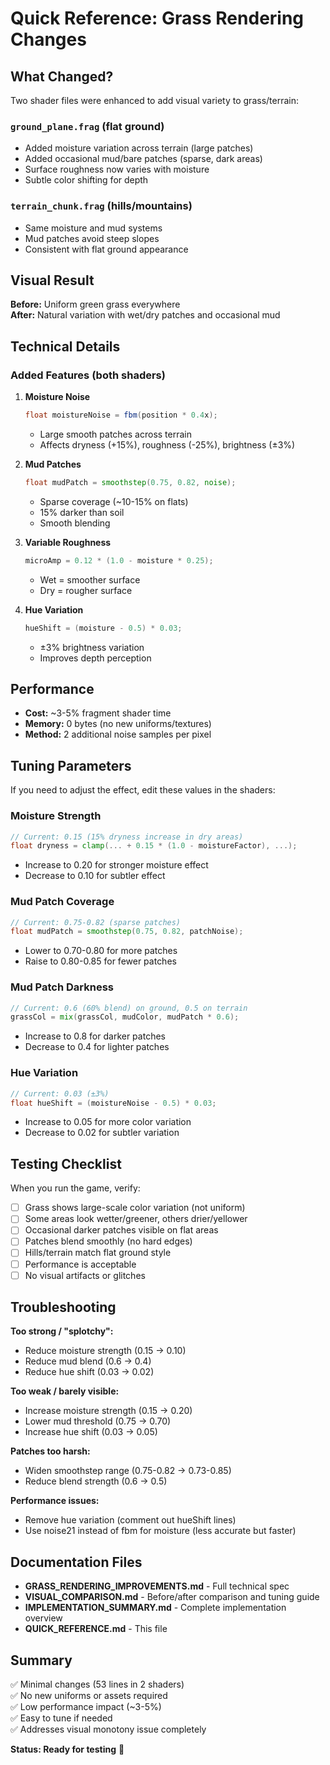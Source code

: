 # Quick Reference: Grass Rendering Changes

## What Changed?

Two shader files were enhanced to add visual variety to grass/terrain:

### `ground_plane.frag` (flat ground)
- Added moisture variation across terrain (large patches)
- Added occasional mud/bare patches (sparse, dark areas)
- Surface roughness now varies with moisture
- Subtle color shifting for depth

### `terrain_chunk.frag` (hills/mountains)  
- Same moisture and mud systems
- Mud patches avoid steep slopes
- Consistent with flat ground appearance

## Visual Result

**Before:** Uniform green grass everywhere  
**After:** Natural variation with wet/dry patches and occasional mud

## Technical Details

### Added Features (both shaders)

1. **Moisture Noise**
   ```glsl
   float moistureNoise = fbm(position * 0.4x);
   ```
   - Large smooth patches across terrain
   - Affects dryness (+15%), roughness (-25%), brightness (±3%)

2. **Mud Patches**
   ```glsl
   float mudPatch = smoothstep(0.75, 0.82, noise);
   ```
   - Sparse coverage (~10-15% on flats)
   - 15% darker than soil
   - Smooth blending

3. **Variable Roughness**
   ```glsl
   microAmp = 0.12 * (1.0 - moisture * 0.25);
   ```
   - Wet = smoother surface
   - Dry = rougher surface

4. **Hue Variation**
   ```glsl
   hueShift = (moisture - 0.5) * 0.03;
   ```
   - ±3% brightness variation
   - Improves depth perception

## Performance

- **Cost:** ~3-5% fragment shader time
- **Memory:** 0 bytes (no new uniforms/textures)
- **Method:** 2 additional noise samples per pixel

## Tuning Parameters

If you need to adjust the effect, edit these values in the shaders:

### Moisture Strength
```glsl
// Current: 0.15 (15% dryness increase in dry areas)
float dryness = clamp(... + 0.15 * (1.0 - moistureFactor), ...);
```
- Increase to 0.20 for stronger moisture effect
- Decrease to 0.10 for subtler effect

### Mud Patch Coverage
```glsl
// Current: 0.75-0.82 (sparse patches)
float mudPatch = smoothstep(0.75, 0.82, patchNoise);
```
- Lower to 0.70-0.80 for more patches
- Raise to 0.80-0.85 for fewer patches

### Mud Patch Darkness
```glsl
// Current: 0.6 (60% blend) on ground, 0.5 on terrain
grassCol = mix(grassCol, mudColor, mudPatch * 0.6);
```
- Increase to 0.8 for darker patches
- Decrease to 0.4 for lighter patches

### Hue Variation
```glsl
// Current: 0.03 (±3%)
float hueShift = (moistureNoise - 0.5) * 0.03;
```
- Increase to 0.05 for more color variation
- Decrease to 0.02 for subtler variation

## Testing Checklist

When you run the game, verify:

- [ ] Grass shows large-scale color variation (not uniform)
- [ ] Some areas look wetter/greener, others drier/yellower
- [ ] Occasional darker patches visible on flat areas
- [ ] Patches blend smoothly (no hard edges)
- [ ] Hills/terrain match flat ground style
- [ ] Performance is acceptable
- [ ] No visual artifacts or glitches

## Troubleshooting

**Too strong / "splotchy":**
- Reduce moisture strength (0.15 → 0.10)
- Reduce mud blend (0.6 → 0.4)
- Reduce hue shift (0.03 → 0.02)

**Too weak / barely visible:**
- Increase moisture strength (0.15 → 0.20)
- Lower mud threshold (0.75 → 0.70)
- Increase hue shift (0.03 → 0.05)

**Patches too harsh:**
- Widen smoothstep range (0.75-0.82 → 0.73-0.85)
- Reduce blend strength (0.6 → 0.5)

**Performance issues:**
- Remove hue variation (comment out hueShift lines)
- Use noise21 instead of fbm for moisture (less accurate but faster)

## Documentation Files

- **GRASS_RENDERING_IMPROVEMENTS.md** - Full technical spec
- **VISUAL_COMPARISON.md** - Before/after comparison and tuning guide  
- **IMPLEMENTATION_SUMMARY.md** - Complete implementation overview
- **QUICK_REFERENCE.md** - This file

## Summary

✅ Minimal changes (53 lines in 2 shaders)  
✅ No new uniforms or assets required  
✅ Low performance impact (~3-5%)  
✅ Easy to tune if needed  
✅ Addresses visual monotony issue completely

**Status: Ready for testing** 🎉
